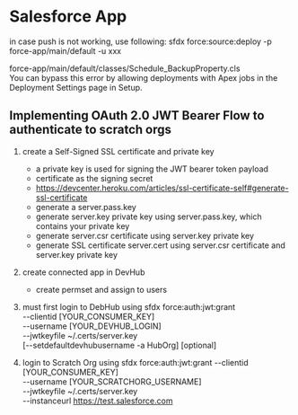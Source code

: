 # Salesforce App

in case push is not working, use following:
sfdx force:source:deploy -p force-app/main/default -u xxx

force-app/main/default/classes/Schedule_BackupProperty.cls  
You can bypass this error by allowing deployments with Apex jobs in the Deployment Settings page in Setup.

## Implementing OAuth 2.0 JWT Bearer Flow to authenticate to scratch orgs

1. create a Self-Signed SSL certificate and private key
    - a private key is used for signing the JWT bearer token payload
    - certificate as the signing secret
    - <https://devcenter.heroku.com/articles/ssl-certificate-self#generate-ssl-certificate>
    - generate a server.pass.key
    - generate server.key private key using server.pass.key, which contains your private key
    - generate server.csr certificate using server.key private key
    - generate SSL certificate server.cert using server.csr certificate and server.key private key

2. create connected app in DevHub
    - create permset and assign to users

3. must first login to DebHub using sfdx force:auth:jwt:grant \
    --clientid [YOUR_CONSUMER_KEY] \
    --username [YOUR_DEVHUB_LOGIN] \
    --jwtkeyfile ~/.certs/server.key \
    [--setdefaultdevhubusername -a HubOrg] [optional]

4. login to Scratch Org using sfdx force:auth:jwt:grant --clientid [YOUR_CONSUMER_KEY] \
    --username [YOUR_SCRATCHORG_USERNAME] \
    --jwtkeyfile ~/.certs/server.key \
    --instanceurl https://test.salesforce.com
